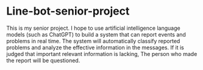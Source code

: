 # Line-bot-senior-project
This is my senior project.
I hope to use artificial intelligence language models (such as ChatGPT) to build a system that can report events and problems in real time. The system will automatically classify reported problems and analyze the effective information in the messages. If it is judged that important relevant information is lacking, The person who made the report will be questioned.
